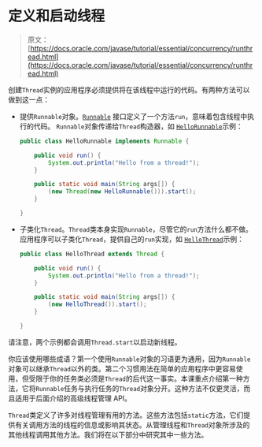 # 定义和启动线程

> 原文： [https://docs.oracle.com/javase/tutorial/essential/concurrency/runthread.html](https://docs.oracle.com/javase/tutorial/essential/concurrency/runthread.html)

创建`Thread`实例的应用程序必须提供将在该线程中运行的代码。有两种方法可以做到这一点：

*   提供`Runnable`对象。[`Runnable`](https://docs.oracle.com/javase/8/docs/api/java/lang/Runnable.html) 接口定义了一个方法`run`，意味着包含线程中执行的代码。 `Runnable`对象传递给`Thread`构造器，如 [``HelloRunnable``](examples/HelloRunnable.java)示例：

    ```java
    public class HelloRunnable implements Runnable {

        public void run() {
            System.out.println("Hello from a thread!");
        }

        public static void main(String args[]) {
            (new Thread(new HelloRunnable())).start();
        }

    }

    ```

*   子类化`Thread`。`Thread`类本身实现`Runnable`，尽管它的`run`方法什么都不做。应用程序可以子类化`Thread`，提供自己的`run`实现，如 [``HelloThread``](examples/HelloThread.java)示例：

    ```java
    public class HelloThread extends Thread {

        public void run() {
            System.out.println("Hello from a thread!");
        }

        public static void main(String args[]) {
            (new HelloThread()).start();
        }

    }

    ```

请注意，两个示例都会调用`Thread.start`以启动新线程。

你应该使用哪些成语？第一个使用`Runnable`对象的习语更为通用，因为`Runnable`对象可以继承`Thread`以外的类。第二个习惯用法在简单的应用程序中更容易使用，但受限于你的任务类必须是`Thread`的后代这一事实。本课重点介绍第一种方法，它将`Runnable`任务与执行任务的`Thread`对象分开。这种方法不仅更灵活，而且适用于后面介绍的高级线程管理 API。

`Thread`类定义了许多对线程管理有用的方法。这些方法包括`static`方法，它们提供有关调用方法的线程的信息或影响其状态。从管理线程和`Thread`对象所涉及的其他线程调用其他方法。我们将在以下部分中研究其中一些方法。
